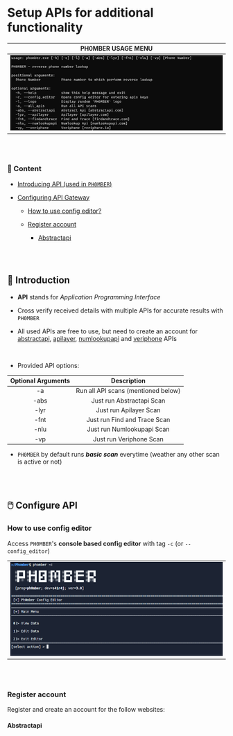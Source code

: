 # Setup APIs for additional functionality


| PH0MBER USAGE MENU | 
:-------------------------:|
<img src='/.images/usage.png'>|



<br><br>
### :scroll: Content

- [Introducing API (used in `PH0MBER`)](#bookmark_tabs-introduction)
- [Configuring API Gateway](#computer_mouse-configure-api)

  - [How to use config editor?](#how-to-use-config-editor)
  - [Register account](#register-account)
  
    - [Abstractapi](#abstractapi)
    




<br><br>
## :bookmark_tabs: Introduction

- __API__ stands for  _Application Programming Interface_

- Cross verify received details with multiple APIs for accurate results with `PH0MBER`
- All used APIs are free to use, but need to create an account for [abstractapi](), [apilayer](), [numlookupapi]() and [veriphone]() APIs

<br>

- Provided API options:

| Optional Arguments | Description |
|:---:|:---:|
| -a | Run all API scans (mentioned below)|
| -abs | Just run Abstractapi Scan |
| -lyr | Just run Apilayer Scan |
| -fnt | Just run Find and Trace Scan |
| -nlu | Just run Numlookupapi Scan |
| -vp | Just run Veriphone Scan |

- `PH0MBER` by default runs ___basic scan___ everytime (weather any other scan is active or not)






<br><br>
## :computer_mouse: Configure API 

### How to use config editor
Access `PH0MBER`'s __console based config editor__ with tag `-c` (or `--config_editor`)

|  | 
:-------------------------:|
<img src='/.images/config_editor.png'>|

<br><br>
### Register account
Register and create an account for the follow websites:

#### Abstractapi
